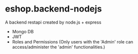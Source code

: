 # eshop.backend-nodejs
A backend restapi created by node.js + express
+ Mongo DB
+ JWT
+ Roles and Permissions (Only users with the 'Admin' role can access/administer the 'admin' functionalities.)
